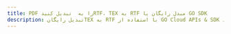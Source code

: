 ---title: PDF را به  تبدیل کنیدRTF، TEX به RTF مبدل رایگان یا GO SDKdescription: تبدیل رایگانTEX به RTF با استفاده از GO Cloud APIs & SDK همچنین اسناد PDF را در Cloud ایجاد، ویرایش و رندر کنید.---